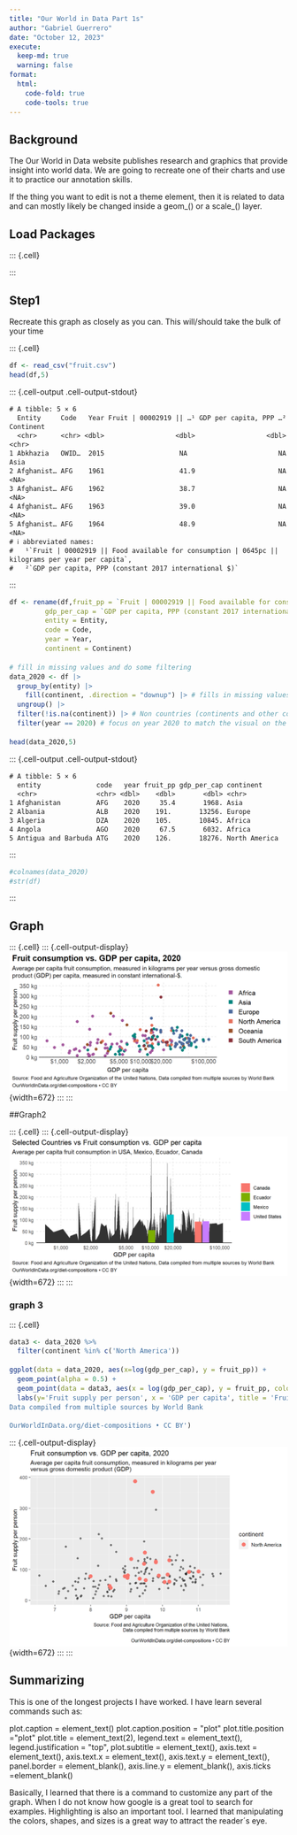 ```yaml
---
title: "Our World in Data Part 1s"
author: "Gabriel Guerrero"
date: "October 12, 2023"
execute:
  keep-md: true
  warning: false
format:
  html:
    code-fold: true
    code-tools: true
---
```




## Background
The Our World in Data website publishes research and graphics that provide insight into world data. We are going to recreate one of their charts and use it to practice our annotation skills.

If the thing you want to edit is not a theme element, then it is related to data and can mostly likely be changed inside a geom_() or a scale_() layer.

## Load Packages


::: {.cell}

:::

## Step1
Recreate this graph as closely as you can. This will/should take the bulk of your time

::: {.cell}

```{.r .cell-code}
df <- read_csv("fruit.csv")
head(df,5)
```

::: {.cell-output .cell-output-stdout}
```
# A tibble: 5 × 6
  Entity     Code   Year Fruit | 00002919 || …¹ GDP per capita, PPP …² Continent
  <chr>      <chr> <dbl>                  <dbl>                  <dbl> <chr>    
1 Abkhazia   OWID…  2015                   NA                       NA Asia     
2 Afghanist… AFG    1961                   41.9                     NA <NA>     
3 Afghanist… AFG    1962                   38.7                     NA <NA>     
4 Afghanist… AFG    1963                   39.0                     NA <NA>     
5 Afghanist… AFG    1964                   48.9                     NA <NA>     
# ℹ abbreviated names:
#   ¹​`Fruit | 00002919 || Food available for consumption | 0645pc || kilograms per year per capita`,
#   ²​`GDP per capita, PPP (constant 2017 international $)`
```
:::

```{.r .cell-code}
df <- rename(df,fruit_pp = `Fruit | 00002919 || Food available for consumption | 0645pc || kilograms per year per capita`, 
         gdp_per_cap = `GDP per capita, PPP (constant 2017 international $)`,
         entity = Entity,
         code = Code,
         year = Year,
         continent = Continent)

# fill in missing values and do some filtering
data_2020 <- df |> 
  group_by(entity) |> 
    fill(continent, .direction = "downup") |> # fills in missing values in the continent column within each entity using the value(s) present in continent.
  ungroup() |> 
  filter(!is.na(continent)) |> # Non countries (continents and other country groups) don't have a continent value. Remove them.
  filter(year == 2020) # focus on year 2020 to match the visual on the webpage.

head(data_2020,5)
```

::: {.cell-output .cell-output-stdout}
```
# A tibble: 5 × 6
  entity              code   year fruit_pp gdp_per_cap continent    
  <chr>               <chr> <dbl>    <dbl>       <dbl> <chr>        
1 Afghanistan         AFG    2020     35.4       1968. Asia         
2 Albania             ALB    2020    191.       13256. Europe       
3 Algeria             DZA    2020    105.       10845. Africa       
4 Angola              AGO    2020     67.5       6032. Africa       
5 Antigua and Barbuda ATG    2020    126.       18276. North America
```
:::

```{.r .cell-code}
#colnames(data_2020)
#str(df)
```
:::

## Graph

::: {.cell}
::: {.cell-output-display}
![](Our-World-in-Data-Part-1_files/figure-html/graph-1.png){width=672}
:::
:::

##Graph2


::: {.cell}
::: {.cell-output-display}
![](Our-World-in-Data-Part-1_files/figure-html/graph_2-1.png){width=672}
:::
:::

### graph 3


::: {.cell}

```{.r .cell-code}
data3 <- data_2020 %>% 
  filter(continent %in% c('North America'))

ggplot(data = data_2020, aes(x=log(gdp_per_cap), y = fruit_pp)) +
  geom_point(alpha = 0.5) +
  geom_point(data = data3, aes(x = log(gdp_per_cap), y = fruit_pp, color = continent), alpha = 1, size = 3) +
  labs(y='Fruit supply per person', x = 'GDP per capita', title = 'Fruit consumption vs. GDP per capita, 2020', subtitle = 'Average per capita fruit consumption, measured in kilograms per year \nversus gross domestic product (GDP)', caption = 'Source: Food and Agriculture Organization of the United Nations, 
Data compiled from multiple sources by World Bank

OurWorldInData.org/diet-compositions • CC BY') 
```

::: {.cell-output-display}
![](Our-World-in-Data-Part-1_files/figure-html/unnamed-chunk-5-1.png){width=672}
:::
:::


## Summarizing
This is one of the longest projects I have worked. I have learn several commands such as:

   plot.caption = element_text()
    plot.caption.position = "plot"
    plot.title.position ="plot"
    plot.title = element_text(2),
    legend.text = element_text(),
    legend.justification = "top",
    plot.subtitle = element_text(),
    axis.text = element_text(),
    axis.text.x = element_text(),
    axis.text.y = element_text(),
    panel.border = element_blank(),
    axis.line.y = element_blank(),
    axis.ticks =element_blank()

Basically, I learned that there is a command to customize any part of the graph. When I do not know how google is a great tool to search for examples. 
Highlighting is also an important tool. I learned that manipulating the colors, shapes, and sizes is a great way to attract the reader´s eye. 
